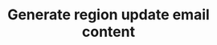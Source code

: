 ---
layout: tools/new-notify--regions
title: "Generate region update email content"
excerpt: "Select posts and events to populate a GOV.UK Notify template."
tool-type: email-alert
permalink: /tools/new/notify/regions
redirect_from:
- /new-notify-region
---